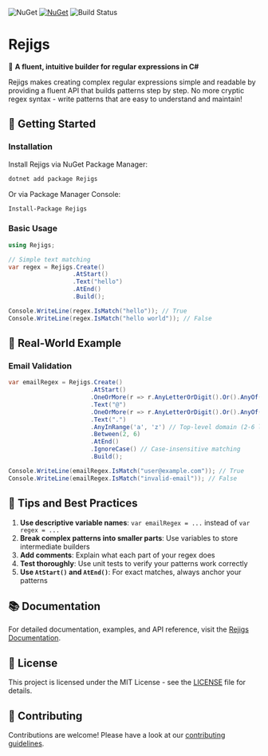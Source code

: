 ![NuGet](https://img.shields.io/nuget/v/Rejigs)
[![NuGet](https://img.shields.io/nuget/dt/rejigs.svg)](https://www.nuget.org/packages/rejigs)
![Build Status](https://github.com/omarzawahry/Rejigs/actions/workflows/publish-nuget.yml/badge.svg?branch=main)

# Rejigs

🧩 **A fluent, intuitive builder for regular expressions in C#**

Rejigs makes creating complex regular expressions simple and readable by providing a fluent API that builds patterns step by step. No more cryptic regex syntax - write patterns that are easy to understand and maintain!

## 🚀 Getting Started

### Installation

Install Rejigs via NuGet Package Manager:

```bash
dotnet add package Rejigs
```

Or via Package Manager Console:

```
Install-Package Rejigs
```

### Basic Usage

```csharp
using Rejigs;

// Simple text matching
var regex = Rejigs.Create()
                  .AtStart()
                  .Text("hello")
                  .AtEnd()
                  .Build();

Console.WriteLine(regex.IsMatch("hello")); // True
Console.WriteLine(regex.IsMatch("hello world")); // False
```

## 📖 Real-World Example

### Email Validation

```csharp
var emailRegex = Rejigs.Create()
                       .AtStart()
                       .OneOrMore(r => r.AnyLetterOrDigit().Or().AnyOf(".-_"))  // Local part
                       .Text("@")
                       .OneOrMore(r => r.AnyLetterOrDigit().Or().AnyOf(".-"))   // Domain
                       .Text(".")
                       .AnyInRange('a', 'z') // Top-level domain (2-6 letters)
                       .Between(2, 6)
                       .AtEnd()
                       .IgnoreCase() // Case-insensitive matching
                       .Build();

Console.WriteLine(emailRegex.IsMatch("user@example.com")); // True
Console.WriteLine(emailRegex.IsMatch("invalid-email")); // False
```

## 🎯 Tips and Best Practices

1. **Use descriptive variable names**: `var emailRegex = ...` instead of `var regex = ...`
2. **Break complex patterns into smaller parts**: Use variables to store intermediate builders
3. **Add comments**: Explain what each part of your regex does
4. **Test thoroughly**: Use unit tests to verify your patterns work correctly
5. **Use `AtStart()` and `AtEnd()`**: For exact matches, always anchor your patterns

## 📚 Documentation

For detailed documentation, examples, and API reference, visit the [Rejigs Documentation](https://github.com/omarzawahry/Rejigs/wiki).

## 📝 License

This project is licensed under the MIT License - see the [LICENSE](LICENSE) file for details.

## 🤝 Contributing

Contributions are welcome! Please have a look at our [contributing guidelines](CONTRIBUTING.md).
